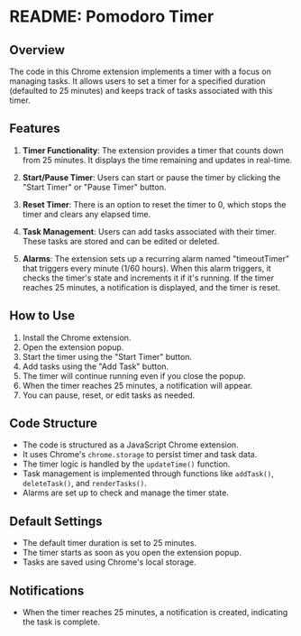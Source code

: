 

# README: Pomodoro Timer


## Overview

The code in this Chrome extension implements a timer with a focus on managing tasks. It allows users to set a timer for a specified duration (defaulted to 25 minutes) and keeps track of tasks associated with this timer.

## Features

1. **Timer Functionality**: The extension provides a timer that counts down from 25 minutes. It displays the time remaining and updates in real-time.

2. **Start/Pause Timer**: Users can start or pause the timer by clicking the "Start Timer" or "Pause Timer" button.

3. **Reset Timer**: There is an option to reset the timer to 0, which stops the timer and clears any elapsed time.

4. **Task Management**: Users can add tasks associated with their timer. These tasks are stored and can be edited or deleted.

5. **Alarms**: The extension sets up a recurring alarm named "timeoutTimer" that triggers every minute (1/60 hours). When this alarm triggers, it checks the timer's state and increments it if it's running. If the timer reaches 25 minutes, a notification is displayed, and the timer is reset.

## How to Use

1. Install the Chrome extension.
2. Open the extension popup.
3. Start the timer using the "Start Timer" button.
4. Add tasks using the "Add Task" button.
5. The timer will continue running even if you close the popup.
6. When the timer reaches 25 minutes, a notification will appear.
7. You can pause, reset, or edit tasks as needed.

## Code Structure

- The code is structured as a JavaScript Chrome extension.
- It uses Chrome's `chrome.storage` to persist timer and task data.
- The timer logic is handled by the `updateTime()` function.
- Task management is implemented through functions like `addTask()`, `deleteTask()`, and `renderTasks()`.
- Alarms are set up to check and manage the timer state.

## Default Settings

- The default timer duration is set to 25 minutes.
- The timer starts as soon as you open the extension popup.
- Tasks are saved using Chrome's local storage.

## Notifications

- When the timer reaches 25 minutes, a notification is created, indicating the task is complete.

